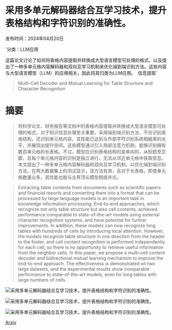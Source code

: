 # 采用多单元解码器结合互学习技术，提升表格结构和字符识别的准确性。

发布时间：2024年04月20日

`分类：LLM应用

这篇论文讨论了如何将表格内容提取并转换成大型语言模型可处理的格式，以及提出了一种多单元格内容解码器和双向互学习机制来优化端到端识别方法。这些内容与大型语言模型（LLM）的应用相关，因此将其归类为LLM应用。` `信息提取`

> Multi-Cell Decoder and Mutual Learning for Table Structure and Character Recognition

# 摘要

> 将科学论文、财务报告等文档中的表格内容提取并转换成大型语言模型可处理的格式，对于知识信息处理至关重要。采用端到端识别方法，不仅识别表格结构，还识别单元格内容，其性能已达到与外部字符识别系统相媲美的水平，并展现出提升空间。这些模型通过引入局部注意力机制，能够识别拥有数百单元格的长表格。不过，模型在识别表格结构时是单向的，从标题至页脚，且每个单元格内容的识别是独立进行，无法从邻近单元格中获取信息。本文提出了一种多单元格内容解码器和双向互学习机制，以优化端到端识别方法。在两大数据集上的测试显示，该方法有效，且对于长表格，即使单元格数量众多，其性能也能与业界顶尖模型相提并论。

> Extracting table contents from documents such as scientific papers and financial reports and converting them into a format that can be processed by large language models is an important task in knowledge information processing. End-to-end approaches, which recognize not only table structure but also cell contents, achieved performance comparable to state-of-the-art models using external character recognition systems, and have potential for further improvements. In addition, these models can now recognize long tables with hundreds of cells by introducing local attention. However, the models recognize table structure in one direction from the header to the footer, and cell content recognition is performed independently for each cell, so there is no opportunity to retrieve useful information from the neighbor cells. In this paper, we propose a multi-cell content decoder and bidirectional mutual learning mechanism to improve the end-to-end approach. The effectiveness is demonstrated on two large datasets, and the experimental results show comparable performance to state-of-the-art models, even for long tables with large numbers of cells.

![采用多单元解码器结合互学习技术，提升表格结构和字符识别的准确性。](../../../paper_images/2404.13268/x1.png)

![采用多单元解码器结合互学习技术，提升表格结构和字符识别的准确性。](../../../paper_images/2404.13268/x2.png)

![采用多单元解码器结合互学习技术，提升表格结构和字符识别的准确性。](../../../paper_images/2404.13268/x3.png)

[Arxiv](https://arxiv.org/abs/2404.13268)